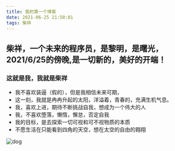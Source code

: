 ```yaml
---
title: 我的第一个博客
date: 2021-06-25 21:50:01
tags: 柴祥
---
```


## **柴祥，一个未来的程序员，是黎明，是曙光，2021/6/25的傍晚,是一切新的，美好的开端！**

### **这就是我，我就是柴祥**

- 我不喜欢装逼（假的），但是我相信未来可期，
- 这一刻，我就是冉冉升起的太阳，洋溢着，青春的，充满生机气息。
- 我，喜欢上进，期待不断挑战自我，想成为一个伟大的人
- 我，不喜欢堕落，懒惰，懈怠，否定自我
- 我的目标，是去探索一切可视和可不视物质的本质
- 不愿生活在只能看到四角的天空，想在太空的自由的翱翔

![dog](https://github.com/chaixiang2002/helloworld/dog.jpg)
